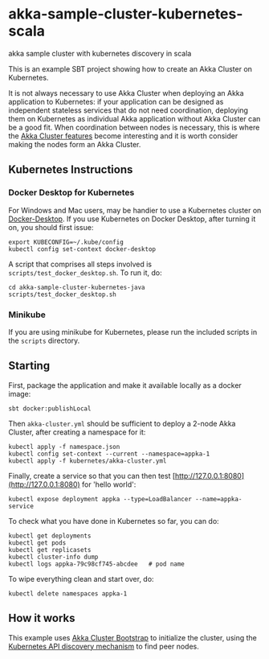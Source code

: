 # akka-sample-cluster-kubernetes-scala
akka sample cluster with kubernetes discovery in scala

This is an example SBT project showing how to create an Akka Cluster on
Kubernetes.

It is not always necessary to use Akka Cluster when deploying an Akka
application to Kubernetes: if your application can be designed as independent
stateless services that do not need coordination, deploying them on Kubernetes
as individual Akka application without Akka Cluster can be a good fit. When
coordination between nodes is necessary, this is where the
[Akka Cluster features](https://doc.akka.io/docs/akka/current/index-cluster.html)
become interesting and it is worth consider making the nodes form an Akka
Cluster.

## Kubernetes Instructions
    
### Docker Desktop for Kubernetes
For Windows and Mac users, may be handier to use a Kubernetes cluster on [Docker-Desktop](https://www.docker.com/products/docker-desktop).
If you use Kubernetes on Docker Desktop, after turning it on, you should first issue:

    export KUBECONFIG=~/.kube/config
    kubectl config set-context docker-desktop
    
A script that comprises all steps involved is `scripts/test_docker_desktop.sh`. To run it, do:

    cd akka-sample-cluster-kubernetes-java
    scripts/test_docker_desktop.sh

### Minikube
If you are using minikube for Kubernetes, please run the included scripts in the `scripts` directory.


## Starting

First, package the application and make it available locally as a docker image:

    sbt docker:publishLocal

Then `akka-cluster.yml` should be sufficient to deploy a 2-node Akka Cluster, after
creating a namespace for it:

    kubectl apply -f namespace.json
    kubectl config set-context --current --namespace=appka-1
    kubectl apply -f kubernetes/akka-cluster.yml
    
Finally, create a service so that you can then test [http://127.0.0.1:8080](http://127.0.0.1:8080)
for 'hello world':

    kubectl expose deployment appka --type=LoadBalancer --name=appka-service

To check what you have done in Kubernetes so far, you can do:

    kubectl get deployments
    kubectl get pods
    kubectl get replicasets
    kubectl cluster-info dump
    kubectl logs appka-79c98cf745-abcdee   # pod name
    
To wipe everything clean and start over, do:

    kubectl delete namespaces appka-1
## How it works

This example uses [Akka Cluster Bootstrap](https://developer.lightbend.com/docs/akka-management/current/bootstrap/index.html)
to initialize the cluster, using the [Kubernetes API discovery mechanism](https://developer.lightbend.com/docs/akka-management/current/discovery/index.html#discovery-method-kubernetes-api)
to find peer nodes.
